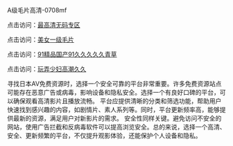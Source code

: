 A级毛片高清-0708mf
				
点击访问：<a href="https://heiliaoxwd5i8.pages.dev">最高清无码专区</a>				
				
点击访问：<a href="https://heiliaowzu4ur.pages.dev">美女一级毛片</a>				
				
点击访问：<a href="https://heiliaozj3tjd.pages.dev">91精品国产91久久久久久青草</a>				
				
点击访问：<a href="https://heiliaoe8ajia.pages.dev">玩弄少妇高潮久久</a>					
	
寻找日本AV免费资源时，选择一个安全可靠的平台非常重要。许多免费资源站点可能存在恶意广告或病毒，影响设备和隐私安全。选择一个有良好口碑的平台，可以确保观看高清影片且播放流畅。
平台应提供清晰的分类和筛选功能，帮助用户快速找到感兴趣的内容，如剧情片、素人系列等。同时，平台更新频率高，能够提供最新的资源，满足用户对新影片的需求。
安全性同样关键。避免访问不安全的网站，使用广告拦截和反病毒软件可以提高浏览安全。总的来说，选择一个高清、安全、更新频繁的平台，不仅提升观影体验，还能保护个人设备和隐私。

<span style="display:none;">[Canonical link](）</span>


